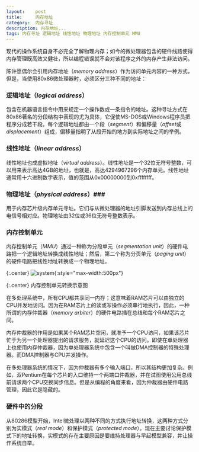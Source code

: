 ```yaml
---
layout:    post
title:     内存地址
category:  内存寻址
description: 内存地址...
tags: 内存寻址 逻辑地址 线性地址 物理地址 内存控制单元 MMU
---
```

现代的操作系统自身不必完全了解物理内存；如今的微处理器包含的硬件线路使得内存管理既高效又健壮，所以编程错误就不会对该程序之外的内存产生非法访问。

陈许愿偶尔会引用内存地址（*memory address*）作为访问单元内容的一种方式，但是，当使用80x86微处理器时，必须区分三种不同的地址：

### 逻辑地址（*logical address*） ###

包含在机器语言指令中用来规定一个操作数或一条指令的地址。这种寻址方式在80x86著名的分段结构中表现的尤为具体，它促使MS-DOS或Windows程序员把程序分成若干段。每个逻辑地址都由一个段（*segment*）和偏移量（*offset*或*displacement*）组成，偏移量指明了从段开始的地方到实际地址之间的举例。

### 线性地址（*linear address*） ###

线性地址也成虚拟地址（*virtual address*）。线性地址是一个32位无符号整数，可以用来表示高达4GB的地址，也就是，高达4294967296个内存单元。线性地址通常用十六进制数字表示，值的范围从0x00000000到0xffffffff。

### 物理地址（*physical address*）###

用于内存芯片级内存单元寻址。它们与从微处理器的地址引脚发送到内存总线上的电信号相对应。物理地址由32位或36位无符号整数表示。

### 内存控制单元 ###

内存控制单元（*MMU*）通过一种称为分段单元（*segmentation unit*）的硬件电路把一个逻辑地址转换成线性地址；然后，第二个称为分页单元（*paging unit*）的硬件电路把线性地址转换成一个物理地址。

{:.center}
![system](/blog/images/mmu.png){:style="max-width:500px"}

{:.center}
内存控制单元转换示意图

在多处理系统中，所有CPU都共享同一内存；这意味着RAM芯片可以由独立的CPU并发地访问。因为在RAM芯片上的读或写操作必须串行地执行，因此，一种所谓的内存仲裁器（*memory arbiter*）的硬件电路插在总线和每个RAM芯片之间。

内存仲裁器的作用是如果某个RAM芯片空闲，就准予一个CPU访问，如果该芯片忙于为另一个处理器提出的请求服务，就延迟这个CPU的访问。即使在单处理器上也使用内存仲裁器，因为单处理器系统中包含一个叫做DMA控制器的特殊处理器。而DMA控制器与CPU并发操作。

在多处理器系统的情况下，因为仲裁器有多个输入端口，所以其结构更加复杂。例如，双Pentium在每个芯片的入口维持一个两端口仲裁器，并在试图使用公用总线前请求两个CPU交换同步信息。但是从编程的角度来看，因为仲裁器由硬件电路管理，因此它是隐藏的。

### 硬件中的分段 ###

从80286模型开始，Intel微处理以两种不同的方式执行地址转换，这两种方式分别为实模式（*real mode*）和保护模式（*protected mode*）。现在主要讨论保护模式下的地址转换，实模式的存在主要原因是要维持处理器与早起模型兼容，并让操作系统自举。